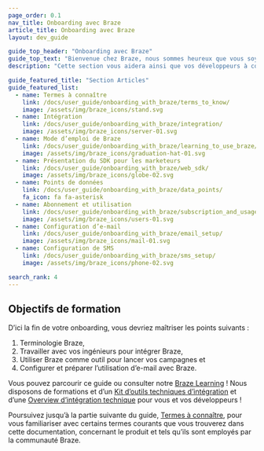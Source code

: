 ```yaml
---
page_order: 0.1
nav_title: Onboarding avec Braze
article_title: Onboarding avec Braze
layout: dev_guide

guide_top_header: "Onboarding avec Braze"
guide_top_text: "Bienvenue chez Braze, nous sommes heureux que vous soyez là ! Cette section vous aidera ainsi que vos développeurs à configurer et utiliser Braze pour créer des liens forts et durables entre vous et vos clients. À présent, vous devez disposer d’un certain nombre d’outils de communication avec les équipes de Braze. <br> <br> Ce guide est conçu à la fois pour compléter un onboarding entièrement guidé et préconiser des mesures que vous pouvez prendre de façon autonome."
description: "Cette section vous aidera ainsi que vos développeurs à configurer et utiliser Braze pour créer des liens forts et durables entre vous et vos clients ! Ce guide est conçu à la fois pour compléter un onboarding entièrement guidé et préconiser des mesures que vous pouvez prendre de façon autonome."

guide_featured_title: "Section Articles"
guide_featured_list:
  - name: Termes à connaître
    link: /docs/user_guide/onboarding_with_braze/terms_to_know/
    image: /assets/img/braze_icons/stand.svg
  - name: Intégration
    link: /docs/user_guide/onboarding_with_braze/integration/
    image: /assets/img/braze_icons/server-01.svg
  - name: Mode d’emploi de Braze
    link: /docs/user_guide/onboarding_with_braze/learning_to_use_braze/
    image: /assets/img/braze_icons/graduation-hat-01.svg
  - name: Présentation du SDK pour les marketeurs
    link: /docs/user_guide/onboarding_with_braze/web_sdk/
    image: /assets/img/braze_icons/globe-02.svg
  - name: Points de données
    link: /docs/user_guide/onboarding_with_braze/data_points/
    fa_icon: fa fa-asterisk
  - name: Abonnement et utilisation
    link: /docs/user_guide/onboarding_with_braze/subscription_and_usage/
    image: /assets/img/braze_icons/users-01.svg
  - name: Configuration d’e-mail
    link: /docs/user_guide/onboarding_with_braze/email_setup/
    image: /assets/img/braze_icons/mail-01.svg
  - name: Configuration de SMS
    link: /docs/user_guide/onboarding_with_braze/sms_setup/
    image: /assets/img/braze_icons/phone-02.svg

search_rank: 4
---
```


## Objectifs de formation

D’ici la fin de votre onboarding, vous devriez maîtriser les points suivants :

1. Terminologie Braze,
2. Travailler avec vos ingénieurs pour intégrer Braze,
3. Utiliser Braze comme outil pour lancer vos campagnes et
4. Configurer et préparer l’utilisation d’e-mail avec Braze.

Vous pouvez parcourir ce guide ou consulter notre [Braze Learning](https://learning.braze.com) ! Nous disposons de formations et d’un [Kit d’outils techniques d’intégration](https://learning.braze.com/technical-integration-checklists-and-toolkits) et d’une [Overview d’intégration technique](https://learning.braze.com/quick-overview-technical-integration) pour vous et vos développeurs !

Poursuivez jusqu’à la partie suivante du guide, [Termes à connaître]({{site.baseurl}}/user_guide/onboarding_with_braze/terms_to_know/), pour vous familiariser avec certains termes courants que vous trouverez dans cette documentation, concernant le produit et tels qu’ils sont employés par la communauté Braze.

<br> 
